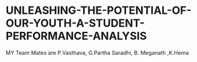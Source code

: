 # UNLEASHING-THE-POTENTIAL-OF-OUR-YOUTH-A-STUDENT-PERFORMANCE-ANALYSIS
MY Team Mates are P.Vasthava, G.Partha Saradhi, B. Meganath ,K.Hema
